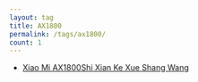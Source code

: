 ```yaml
---
layout: tag
title: AX1800
permalink: /tags/ax1800/
count: 1
---
```


- [Xiao Mi AX1800Shi Xian Ke Xue Shang Wang ](https://zhaohongxuan.github.io/2023/12/17/xiaomi-ax1800-shellclash/)

